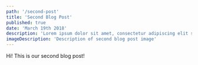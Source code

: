```yaml
---
path: '/second-post'
title: 'Second Blog Post'
published: true
date: 'March 19th 2018'
description: 'Lorem ipsum dolor sit amet, consectetur adipiscing elit sed do eiusmod tempor.'
imageDescription: 'Description of second blog post image'
---
```


Hi! This is our second blog post!
